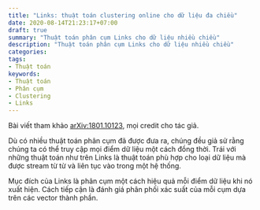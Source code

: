 ```yaml
---
title: "Links: thuật toán clustering online cho dữ liệu đa chiều"
date: 2020-08-14T21:23:17+07:00
draft: true
summary: "Thuật toán phân cụm Links cho dữ liệu nhiều chiều"
description: "Thuật toán phân cụm Links cho dữ liệu nhiều chiều"
categories:
tags:
- Thuật toán
keywords:
- Thuật toán
- Phân cụm
- Clustering
- Links
---
```


Bài viết tham khảo [arXiv:1801.10123](https://arxiv.org/abs/1801.10123), mọi credit cho tác giả.

Dù có nhiều thuật toán phân cụm đã được đưa ra, chúng đều giả sử rằng chúng ta có thể truy cập mọi điểm dữ liệu một cách đồng thời. Trái với những thuật toán như trên Links là thuật toán phù hợp cho loại dữ liệu mà được stream từ từ và liên tục vào trong một hệ thống.

Mục đích của Links là phân cụm một cách hiệu quả mỗi điểm dữ liệu khi nó xuất hiện. Cách tiếp cận là đánh giá phân phối xác suất của mỗi cụm dựa trên các vector thành phần.

